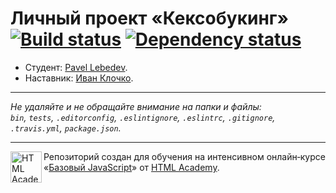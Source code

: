 # Личный проект «Кексобукинг» [![Build status][travis-image]][travis-url] [![Dependency status][dependency-image]][dependency-url]

* Студент: [Pavel Lebedev](https://up.htmlacademy.ru/javascript/8/user/84979).
* Наставник: [Иван Клочко](https://htmlacademy.ru/profile/id339651).

---

_Не удаляйте и не обращайте внимание на папки и файлы:_<br>
_`bin`, `tests`, `.editorconfig`, `.eslintignore`, `.eslintrc`, `.gitignore`, `.travis.yml`, `package.json`._

---

<a href="https://htmlacademy.ru/intensive/javascript"><img align="left" width="50" height="50" title="HTML Academy" src="https://up.htmlacademy.ru/static/img/intensive/javascript/logo-for-github.svg"></a>

Репозиторий создан для обучения на интенсивном онлайн‑курсе «[Базовый JavaScript](https://htmlacademy.ru/intensive/javascript)» от [HTML Academy](https://htmlacademy.ru).

[travis-image]: https://travis-ci.org/htmlacademy-javascript/84979-keksobooking.svg?branch=master
[travis-url]: https://travis-ci.org/htmlacademy-javascript/84979-keksobooking
[dependency-image]: https://david-dm.org/htmlacademy-javascript/84979-keksobooking.svg?style=flat-square
[dependency-url]: https://david-dm.org/htmlacademy-javascript/84979-keksobooking
